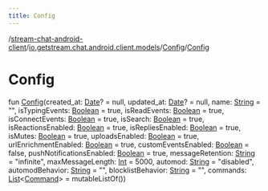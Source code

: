 ```yaml
---
title: Config
---
```

/[stream-chat-android-client](../../index.md)/[io.getstream.chat.android.client.models](../index.md)/[Config](index.md)/[Config](Config.md)  
  
  
  
# Config  
fun [Config](Config.md)(created_at: [Date](https://developer.android.com/reference/kotlin/java/util/Date.html)? = null, updated_at: [Date](https://developer.android.com/reference/kotlin/java/util/Date.html)? = null, name: [String](https://kotlinlang.org/api/latest/jvm/stdlib/kotlin/-string/index.html) = "", isTypingEvents: [Boolean](https://kotlinlang.org/api/latest/jvm/stdlib/kotlin/-boolean/index.html) = true, isReadEvents: [Boolean](https://kotlinlang.org/api/latest/jvm/stdlib/kotlin/-boolean/index.html) = true, isConnectEvents: [Boolean](https://kotlinlang.org/api/latest/jvm/stdlib/kotlin/-boolean/index.html) = true, isSearch: [Boolean](https://kotlinlang.org/api/latest/jvm/stdlib/kotlin/-boolean/index.html) = true, isReactionsEnabled: [Boolean](https://kotlinlang.org/api/latest/jvm/stdlib/kotlin/-boolean/index.html) = true, isRepliesEnabled: [Boolean](https://kotlinlang.org/api/latest/jvm/stdlib/kotlin/-boolean/index.html) = true, isMutes: [Boolean](https://kotlinlang.org/api/latest/jvm/stdlib/kotlin/-boolean/index.html) = true, uploadsEnabled: [Boolean](https://kotlinlang.org/api/latest/jvm/stdlib/kotlin/-boolean/index.html) = true, urlEnrichmentEnabled: [Boolean](https://kotlinlang.org/api/latest/jvm/stdlib/kotlin/-boolean/index.html) = true, customEventsEnabled: [Boolean](https://kotlinlang.org/api/latest/jvm/stdlib/kotlin/-boolean/index.html) = false, pushNotificationsEnabled: [Boolean](https://kotlinlang.org/api/latest/jvm/stdlib/kotlin/-boolean/index.html) = true, messageRetention: [String](https://kotlinlang.org/api/latest/jvm/stdlib/kotlin/-string/index.html) = "infinite", maxMessageLength: [Int](https://kotlinlang.org/api/latest/jvm/stdlib/kotlin/-int/index.html) = 5000, automod: [String](https://kotlinlang.org/api/latest/jvm/stdlib/kotlin/-string/index.html) = "disabled", automodBehavior: [String](https://kotlinlang.org/api/latest/jvm/stdlib/kotlin/-string/index.html) = "", blocklistBehavior: [String](https://kotlinlang.org/api/latest/jvm/stdlib/kotlin/-string/index.html) = "", commands: [List](https://kotlinlang.org/api/latest/jvm/stdlib/kotlin.collections/-list/index.html)&lt;[Command](../Command/index.md)&gt; = mutableListOf())
